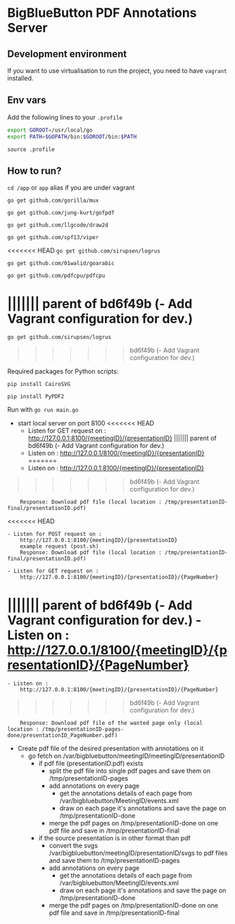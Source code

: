 # BigBlueButton PDF Annotations Server

## Development environment
If you want to use virtualisation to run the project, you need to have `vagrant` installed.

## Env vars

Add the following lines to your `.profile`

```bash
export GOROOT=/usr/local/go
export PATH=$GOPATH/bin:$GOROOT/bin:$PATH 
```

`source .profile`

## How to run?
`cd /app` or `app` alias if you are under vagrant

`go get github.com/gorilla/mux`

`go get github.com/jung-kurt/gofpdf`

`go get github.com/llgcode/draw2d`

`go get github.com/spf13/viper`

<<<<<<< HEAD
`go get github.com/sirupsen/logrus`

`go get github.com/01walid/goarabic`

`go get github.com/pdfcpu/pdfcpu`

||||||| parent of bd6f49b (- Add Vagrant configuration for dev.)
=======
`go get github.com/sirupsen/logrus`

>>>>>>> bd6f49b (- Add Vagrant configuration for dev.)

Required packages for Python scripts:

`pip install CairoSVG`

`pip install PyPDF2`


Run with `go run main.go`


+ start local server on port 8100 
<<<<<<< HEAD
    - Listen for GET request on :
        http://127.0.0.1:8100/{meetingID}/{presentationID}
||||||| parent of bd6f49b (- Add Vagrant configuration for dev.)
    - Listen on :
        http://127.0.0.1/8100/{meetingID}/{presentationID}
=======
    - Listen on :
        http://127.0.0.1:8100/{meetingID}/{presentationID}
>>>>>>> bd6f49b (- Add Vagrant configuration for dev.)

        Response: Download pdf file (local location : /tmp/presentationID-final/presentationID.pdf)
<<<<<<< HEAD

    - Listen for POST request on :
        http://127.0.0.1:8100/{meetingID}/{presentationID}
        example request (post.sh)
        Response: Download pdf file (local location : /tmp/presentationID-final/presentationID.pdf)

    - Listen for GET request on :
        http://127.0.0.1:8100/{meetingID}/{presentationID}/{PageNumber}
||||||| parent of bd6f49b (- Add Vagrant configuration for dev.)
    - Listen on :
        http://127.0.0.1/8100/{meetingID}/{presentationID}/{PageNumber}
=======
    - Listen on :
        http://127.0.0.1:8100/{meetingID}/{presentationID}/{PageNumber}
>>>>>>> bd6f49b (- Add Vagrant configuration for dev.)
        
        Response: Download pdf file of the wanted page only (local location : /tmp/presentationID-pages-done/presentationID_PageNumber.pdf)


+ Create pdf file of the desired presentation with annotations on it 
    + go fetch on /var/bigbluebutton/meetingID/meetingID/presentationID
        + if pdf file (presentationID.pdf) exists 
            - split the pdf file into single pdf pages and save them on /tmp/presentationID-pages
            + add annotations on every page 
                - get the annotations details of each page from /var/bigbluebutton/MeetingID/events.xml 
                - draw on each page it's annotations and save the page on /tmp/presentationID-done
            - merge the pdf pages on /tmp/presentationID-done on one pdf file and save in /tmp/presentationID-final
        + if the source presentation is in other format than pdf 
            - convert the svgs /var/bigbluebutton/meetingID/presentationID/svgs to pdf files 
              and save them to /tmp/presentationID-pages 
            + add annotations on every page 
                - get the annotations details of each page from /var/bigbluebutton/MeetingID/events.xml 
                - draw on each page it's annotations and save the page on /tmp/presentationID-done
            - merge the pdf pages on /tmp/presentationID-done on one pdf file and save in /tmp/presentationID-final
 